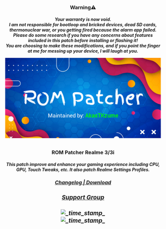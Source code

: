 <h3 align="center">Warning⚠️</h1>
<h6 align="center"> <strong>
Your warranty is now void.
</div> </strong>
<div align="center"> <strong>
I am not responsible for bootloop and bricked devices, dead SD cards, thermonuclear war, or you getting fired because the alarm app failed.
</div> </strong>
<div align="center"> <strong>
Please do some research if you have any concerns about features included in this patch before installing or flashing it!
</div> </strong>
<div align="center"> <strong>
You are choosing to make these modifications, and if you point the finger at me for messing up your device, I will laugh at you.
</div> </strong>
<p align="center">
<img src="https://raw.githubusercontent.com/AkasTKzume69/ROM-Patcher-Realme-3-3i/LineageOS-Fan-Edition-11.69-Isobar-20220317/assets/ROMPatcher.png" />
</p>
</div>
<h3 align="center">ROM Patcher Realme 3/3i</h1>
<h6 align="center">
  <strong>This patch improve and enhance your gaming experience including CPU, GPU, Touch Tweaks, etc. It also patch Realme Settings Profiles.
</div>

<h3 div align="center">
    <a href="https://github.com/AkasTKzume69/blob/ROM-Patcher-Realme-3-3i/LineageOS-Fan-Edition-11.69-Isobar-20220317/changelog.md">
      Changelog
<span> | </span>
    <a href="">
      Download
</a> </div>
<a> </div>
<h3 div align="center">
    <a href="https://t.me/rompatcherrealme3official">
      Support Group
</a> </div>



<h3 div align="center">
<img src="https://img.shields.io/badge/Last Updated-December 24, 2022-blue.svg?longCache=true&style=For-The-Badge"
      alt="_time_stamp_" />
<div>
<img src="https://img.shields.io/badge/Minimum Magisk Version-23-red.svg?longCache=true&style=For-The-Badge"
      alt="_time_stamp_" />
</div>
